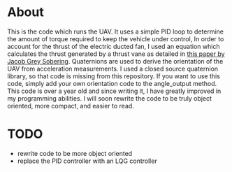 # About
This is the code which runs the UAV. It uses a simple PID loop to determine the amount of torque required to keep the vehicle under control, In order to account for the thrust of the electric ducted fan, I used an equation which calculates the thrust generated by a thrust vane as detailed in <a href="https://smartech.gatech.edu/handle/1853/59935">this paper by Jacob Grey Sobering</a>. Quaternions are used to derive the orientation of the UAV from acceleration measurements. I used a closed source quaternion library, so that code is missing from this repository. If you want to use this code, simply add your own orientation code to the angle_output method. This code is over a year old and since writing it, I have greatly improved in my programming abilities. I will soon rewrite the code to be truly object oriented, more compact, and easier to read.

# TODO
 * rewrite code to be more object oriented
 * replace the PID controller with an LQG controller

